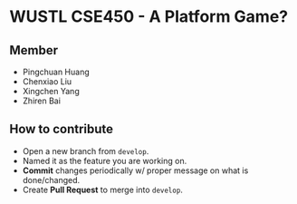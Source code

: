 # WUSTL CSE450 - A Platform Game?

## Member
- Pingchuan Huang
- Chenxiao Liu
- Xingchen Yang
- Zhiren Bai

## How to contribute
- Open a new branch from `develop`.
- Named it as the feature you are working on.
- **Commit** changes periodically w/ proper message on what is done/changed.
- Create **Pull Request** to merge into `develop`.